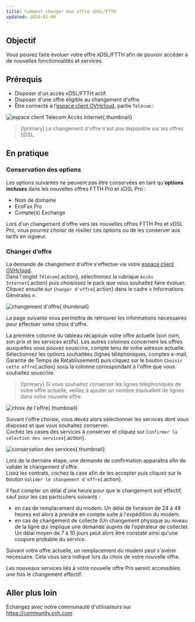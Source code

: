 ```yaml
---
title: Comment changer mon offre xDSL/FTTH
updated: 2024-01-09
---
```


## Objectif

Vous pouvez faire évoluer votre offre xDSL/FTTH afin de pouvoir accéder à de nouvelles fonctionnalités et services.

## Prérequis

- Disposer d'un accès xDSL/FTTH actif.
- Disposer d'une offre éligible au changement d'offre.
- Être connecté à l’[espace client OVHcloud](https://www.ovh.com/auth/?action=gotomanager&from=https://www.ovh.com/fr/&ovhSubsidiary=fr), partie `Télécom` :

![espace client Telecom Accès Internet](https://raw.githubusercontent.com/ovh/docs/develop/templates/control-panel/product-selection/telecom/tpl-telecom-01-fr-internet.png){.thumbnail}

> [!primary]
> Le changement d'offre n'est pas disponible sur les offres SDSL.
>

## En pratique

### Conservation des options

Les options suivantes ne peuvent pas être conservées en tant qu'**options incluses** dans les nouvelles offres FTTH Pro et xDSL Pro :

- Nom de domaine
- EcoFax Pro
- Compte(s) Exchange

Lors d'un changement d'offre vers les nouvelles offres FTTH Pro et xDSL Pro, vous pourrez choisir de résilier ces options ou de les conserver aux tarifs en vigueur.

### Changer d’offre

La demande de changement d'offre s'effectue via votre [espace client OVHcloud](https://www.ovh.com/auth/?action=gotomanager&from=https://www.ovh.com/fr/&ovhSubsidiary=fr).<br>
Dans l'onglet `Télécom`{.action}, sélectionnez la rubrique `Accès Internet`{.action} puis choisissez le pack que vous souhaitez faire évoluer.<br>
Cliquez ensuite sur `Changer d'offre`{.action} dans le cadre « Informations Générales ».

![changement d'offre](images/Changement01-edit-2022.png){.thumbnail}

La page suivante vous permettra de retrouver les informations nécessaires pour effectuer votre choix d'offre.

La première colonne du tableau récapitule votre offre actuelle (son nom, son prix et les services actifs). Les autres colonnes concernent les offres auxquelles vous pouvez souscrire, compte tenu de votre adresse actuelle.<br>
Sélectionnez les options souhaitées (lignes téléphoniques, comptes e-mail, Garantie de Temps de Rétablissement) puis cliquez sur le bouton `Choisir cette offre`{.action} sous la colonne correspondant à l'offre que vous souhaitez souscrire.

> [!primary]
> Si vous souhaitez conserver les lignes téléphoniques de votre offre actuelle, veillez à ajouter un nombre équivalent de lignes dans votre nouvelle offre.

![choix de l'offre](images/pro-offers2023.png){.thumbnail}

Suivant l'offre choisie, vous devez alors sélectionner les services dont vous disposez et que vous souhaitez conserver.<br>
Cochez les cases des services à conserver et cliquez sur `Confirmer la sélection des services`{.action}.

![conservation des services](images/services2023.png){.thumbnail}

Lors de la dernière étape, une demande de confirmation apparaîtra afin de valider le changement d'offre.<br>
Lisez les contrats, cochez la case afin de les accepter puis cliquez sur le bouton `Valider le changement d'offre`{.action}.

Il faut compter un délai d'une heure pour que le changement soit effectif, sauf pour les cas particuliers suivants :

- en cas de remplacement du modem. Un délai de livraison de 24 à 48 heures est alors à prendre en compte suite à l'expédition du modem.
- en cas de changement de collecte (Un changement physique au niveau de la ligne qui implique une demande auprès de l'opérateur de collecte). Un délai moyen de 7 à 10 jours peut alors être constaté ainsi qu'une coupure probable du service.

Suivant votre offre actuelle, un remplacement du modem peut s'avérer nécessaire. Cela vous sera indiqué lors du choix de votre nouvelle offre.

Les nouveaux services liés à votre nouvelle offre Pro seront accessibles une fois le changement effectif. 

## Aller plus loin

Échangez avec notre communauté d'utilisateurs sur <https://community.ovh.com>
